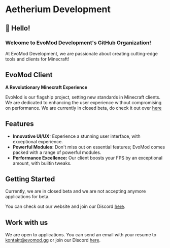 # Aetherium Development

## 👋 Hello!
### Welcome to EvoMod Development's GitHub Organization!

At EvoMod Development, we are passionate about creating cutting-edge tools and clients for Minecraft!

## EvoMod Client

**A Revolutionary Minecraft Experience**

EvoMod is our flagship project, setting new standards in Minecraft clients. We are dedicated to enhancing the user experience without compromising on performance. We are currently in closed beta, do check it out over [here](https://evomod.gg)

## Features

- **Innovative UI/UX:** Experience a stunning user interface, with exceptional experience.
- **Powerful Modules:** Don't miss out on essential features; EvoMod comes packed with a range of powerful modules.
- **Performance Excellence:** Our client boosts your FPS by an exceptional amount, with builtin tweaks.

## Getting Started

Currently, we are in closed beta and we are not accepting anymore applications for beta.

You can check out our website and join our Discord [here](https://evomod.gg).

## Work with us

We are open to applications. You can send an email with your resume to [kontakt@evomod.gg](mailto:kontakt@evomod.gg) or join our Discord [here](https://evomod.gg).
